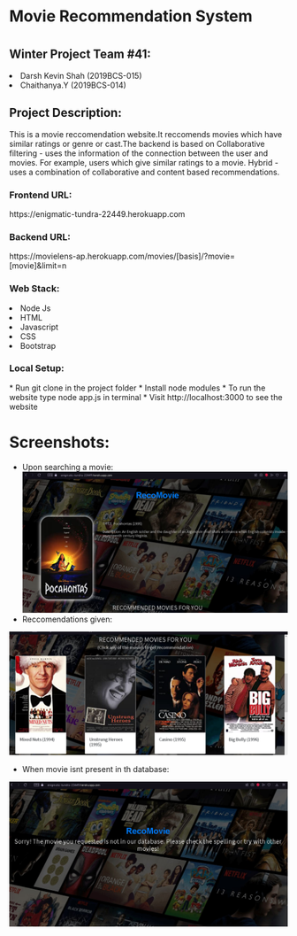 <h1> Movie Recommendation System <h1>
  
<h2> Winter Project Team #41: </h2>

  <li> Darsh Kevin Shah (2019BCS-015) </li>
  <li> Chaithanya.Y (2019BCS-014) </li>
  
  <h2> Project Description: </h2>
  This is a movie reccomendation website.It reccomends movies which have similar ratings or genre or cast.The backend is based on
  Collaborative filtering - uses the information of the connection between the user and movies.
  For example, users which give similar ratings to a movie. Hybrid - uses a combination of collaborative and content based recommendations.
  
  <h3> Frontend URL: </h3>
 https://enigmatic-tundra-22449.herokuapp.com
  
  <h3> Backend URL: </h3>
 https://movielens-ap.herokuapp.com/movies/[basis]/?movie=[movie]&limit=n
 
 <h3> Web Stack: </h3>
   <li> Node Js </li>
   <li> HTML </li>
   <li> Javascript </li>
   <li> CSS </li>
   <li> Bootstrap </li>
 
   <h3> Local Setup: </h3>
* Run git clone in the project folder
* Install node modules
* To run the website type node app.js in terminal
* Visit http://localhost:3000 to see the website
 
# Screenshots:
* Upon searching a movie:
  <img src="https://github.com/darsh12shah/reco-movie/blob/main/movie%20info.png">
 * Reccomendations given:
<img src="https://github.com/darsh12shah/reco-movie/blob/main/Screenshot%20(5).png">

* When movie isnt present in th database:
<img src="https://github.com/darsh12shah/reco-movie/blob/main/failure.png.png">

 
 
 
